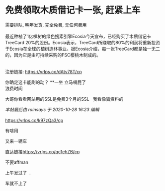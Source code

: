 # 免费领取木质借记卡一张, 赶紧上车


需要排队, 明年发货, 完全免费, 无任何费用<br />
<br />
最近种植了1亿棵树的绿色搜索引擎Ecosia今天宣布，已经购买了木质借记卡TreeCard 20%的股份。Ecosia表示，TreeCard所赚取的80%的利润将重新投资于Ecosia在全球的植树造林事业。据Ecosia介绍，每一张TreeCard都是独一无二的，因为它是由可持续采购的FSC樱桃木制成的。<br />
<br />
<br />
注册链接: https://vrlps.co/dAtv78T/cp

你确定这卡能刷的动？ **一坐 立马嗝屁了 <img src="static/image/smiley/default/sweat.gif" smilieid="10" border="0" alt="" /><img src="static/image/smiley/default/sweat.gif" smilieid="10" border="0" alt="" /> <br />
浪费时间

大哥你看看网站用的SSL是免费3个月的SSL&nbsp; &nbsp;我看像骗资料的

<i class="pstatus"> 本帖最后由 rainsays 于 2020-10-28 16:23 编辑 </i><br />
<br />
<a href="https://vrlps.co/k97zQa3/cp" target="_blank">https://vrlps.co/k97zQa3/cp</a><img id="aimg_Xf71Z" onclick="zoom(this, this.src, 0, 0, 0)" class="zoom" src="https://cdn.jsdelivr.net/gh/hishis/forum-master/public/images/patch.gif" onmouseover="img_onmouseoverfunc(this)" onload="thumbImg(this)" border="0" alt="" />

有啥用

又来一辆车<img id="aimg_uy7Oo" onclick="zoom(this, this.src, 0, 0, 0)" class="zoom" src="https://cdn.jsdelivr.net/gh/hishis/forum-master/public/images/patch.gif" onmouseover="img_onmouseoverfunc(this)" onload="thumbImg(this)" border="0" alt="" />

直达链接<a href="https://vrlps.co/qc1ehZB/cp" target="_blank">https://vrlps.co/qc1ehZB/cp</a><img src="static/image/smiley/default/lol.gif" smilieid="12" border="0" alt="" />

不要affman

上午发过了&nbsp;&nbsp;.

车就不上了
